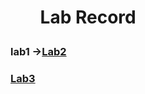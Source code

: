 <h1><ul>Lab Record</ul></h1>

<h3>lab1 -><a href="https://github.com/Akshat-07k/CN_lab/tree/main/lab1">Lab2</a> </h3>
<h3><a href="https://github.com/Akshat-07k/CN_lab/tree/main/lab3">Lab3</a></h3>
